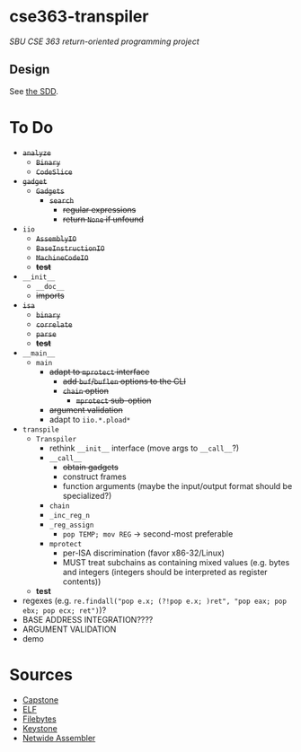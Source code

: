 # cse363-transpiler
*SBU CSE 363 return-oriented programming project*

## Design
See [the SDD](SDD.md).

# To Do
- ~~`analyze`~~
	- ~~`Binary`~~
	- ~~`CodeSlice`~~
- ~~`gadget`~~
	- ~~`Gadgets`~~
		- ~~`search`~~
			- ~~regular expressions~~
			- ~~return `None` if unfound~~
- `iio`
	- ~~`AssemblyIO`~~
	- ~~`BaseInstructionIO`~~
	- ~~`MachineCodeIO`~~
	- ~~**test**~~
- `__init__`
	- `__doc__`
	- ~~imports~~
- ~~`isa`~~
	- ~~`binary`~~
	- ~~`correlate`~~
	- ~~`parse`~~
	- ~~**test**~~
- `__main__`
	- `main`
		- ~~adapt to `mprotect` interface~~
			- ~~add `buf`/`buflen` options to the CLI~~
			- ~~`chain` option~~
				- ~~`mprotect` sub-option~~
		- ~~argument validation~~
		- adapt to `iio.*.pload*`
- `transpile`
	- `Transpiler`
		- rethink `__init__` interface (move args to `__call__`?)
		- `__call__`
			- ~~obtain gadgets~~
			- construct frames
			- function arguments (maybe the input/output format
				should be specialized?)
		- `chain`
		- `_inc_reg_n`
		- `_reg_assign`
			- `pop TEMP; mov REG` -> second-most preferable
		- `mprotect`
			- per-ISA discrimination (favor x86-32/Linux)
			- MUST treat subchains as containing mixed values
				(e.g. bytes and integers (integers should be
				interpreted as register contents))
	- **test**
- regexes (e.g. `re.findall("pop e.x; (?!pop e.x; )ret", "pop eax; pop ebx; pop ecx; ret")`)?
- BASE ADDRESS INTEGRATION????
- ARGUMENT VALIDATION
- demo

# Sources
- [Capstone](https://www.capstone-engine.org)
- [ELF](https://wiki.osdev.org/ELF)
- [Filebytes]()
- [Keystone](https://www.keystone-engine.org)
- [Netwide Assembler]()

